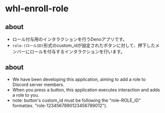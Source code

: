 # whl-enroll-role

## about
- ロール付与用のインタラクションを行うDenoアプリです。
- `role-(ロールID)`形式のcustom_idが設定されたボタンに対して、押下したメンバーにロールを付与するインタラクションを行います。

## about

- We have been developing this application, aiming to add a role to Discord server members.
- When you press a button, this application executes interaction and adds a role to you.
- note: button's custom_id must be following the "role-ROLE_ID" format(ex. "role-1234567890123456789012").